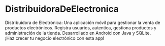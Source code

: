 # DistribuidoraDeElectronica
 Distribuidora de Electrónica: Una aplicación móvil para gestionar la venta de productos electrónicos. Registra usuarios, autentica, gestiona productos y administración de la tienda. Desarrollado en Android con Java y SQLite. ¡Haz crecer tu negocio electrónico con esta app!

